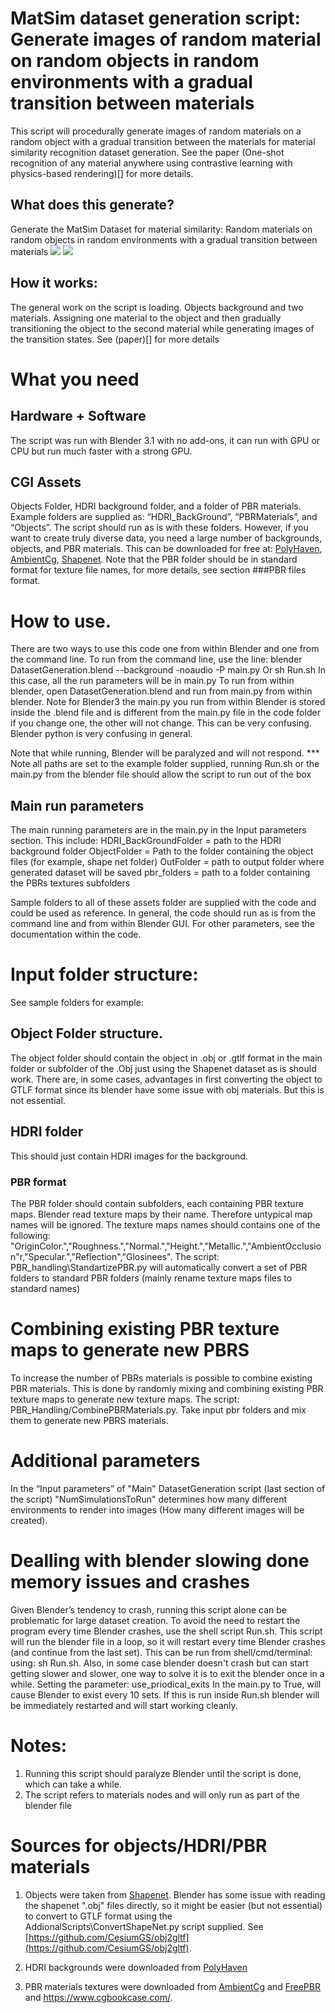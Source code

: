 # MatSim dataset generation script: Generate images of random material on random objects in random environments with a gradual transition between materials
This script will procedurally generate images of random materials on a random object with a gradual transition between the materials for material similarity recognition dataset generation. See the paper (One-shot recognition of any material anywhere using contrastive learning with
physics-based rendering)[] for more details. 

## What does this generate?

Generate the MatSim Dataset for material similarity: Random materials on random objects in random environments with a gradual transition between materials 
![](/Figure1.jpg)
![](/Figure2.jpg)




## How it works:
The general work on the script is loading. Objects background and two materials. Assigning one material to the object and then gradually transitioning the object to the second material while generating images of the transition states. See (paper)[] for more details 

# What you need
## Hardware + Software
The script was run with Blender 3.1 with no add-ons, it can run with GPU or CPU but run much faster with a strong GPU.

## CGI Assets  
Objects Folder, HDRI background folder, and a folder of PBR materials. Example folders are supplied as: “HDRI_BackGround”, “PBRMaterials”, and “Objects”. 
The script should run as is with these folders.
However, if you want to create truly diverse data, you need a large number of backgrounds, objects, and PBR materials. This can be downloaded for free at:
[PolyHaven](https://polyhaven.com/), [AmbientCg](https://ambientcg.com/), [Shapenet](https://shapenet.org/). Note that the PBR folder should be in standard format for texture file names, for more details, see section ###PBR files format. 

# How to use.
There are two ways to use this code one from within Blender and one from the command line.
To run from the command line, use the line:
blender DatasetGeneration.blend --background -noaudio -P  main.py
Or sh Run.sh
In this case, all the run parameters will be in main.py
To run from within blender, open DatasetGeneration.blend and run from main.py from within blender. Note for Blender3  the main.py you run from within Blender is stored inside the .blend file and is different from the main.py file in the code folder if you change one, the other will not change. This can be very confusing. Blender python is very confusing in general.

Note that while running, Blender will be paralyzed and will not respond.
*** Note all paths are set to the example folder supplied, running Run.sh or the main.py from the blender file should allow the script to run out of the box
## Main run parameters 
The main running parameters are in the main.py in the Input parameters section.
This include:
HDRI_BackGroundFolder = path to the HDRI background folder 
ObjectFolder = Path to the folder containing the object files (for example, shape net folder) 
OutFolder = path to output folder where generated dataset will be saved
pbr_folders  = path to a folder containing the PBRs textures subfolders

Sample folders to all of these assets folder are supplied with the code and could be used as reference. In general, the code should run as is from the command line and from within Blender GUI.
For other parameters, see the documentation within the code.

 
# Input folder structure:
See sample folders for example:

## Object Folder structure.
The object folder should contain the object in .obj or .gtlf format in the main folder or subfolder  of the .Obj  just using the Shapenet dataset as is should work. There are, in some cases, advantages in first converting the object to GTLF  format since its blender have some issue with obj materials. But this is not essential.

## HDRI folder
This should just contain HDRI images for the background.

### PBR format
The PBR folder should contain subfolders, each containing PBR texture maps. Blender read texture maps by their name. Therefore untypical map names will be ignored. The texture maps names should contains one of the following: "OriginColor.","Roughness.","Normal.","Height.","Metallic.","AmbientOcclusion"r,"Specular.","Reflection","Glosinees".
The script: PBR_handling\StandartizePBR.py will automatically convert a set of PBR folders to standard PBR folders (mainly rename texture maps files to standard names)

# Combining existing PBR texture maps to generate new PBRS
To increase the number of PBRs materials is possible to combine existing PBR materials. This is done by randomly mixing and combining existing PBR texture maps to generate new texture maps.
The script: PBR_Handling/CombinePBRMaterials.py. Take input pbr folders and mix them to generate new PBRS materials.


# Additional parameters 
In the “Input parameters” of "Main" DatasetGeneration  script (last section of the script)
"NumSimulationsToRun" determines how many different environments to render into images (How many different images will be created).



# Dealling with blender slowing done memory  issues and crashes
Given Blender’s tendency to crash, running this script alone can be problematic for large dataset creation. To avoid the need to restart the program every time Blender crashes, use the shell script Run.sh. This script will run the blender file in a loop, so it will restart every time Blender crashes (and continue from the last set). This can be run from shell/cmd/terminal: using: sh Run.sh. 
Also, in some case blender doesn't crash but  can start getting slower and slower, one way to solve it is to exit the blender once in  a while. Setting the parameter: use_priodical_exits
In the main.py to True, will cause Blender to exist every 10 sets. If this is run inside Run.sh blender will be immediately restarted and will start working cleanly. 



# Notes:
1) Running this script should paralyze Blender until the script is done, which can take a while.
2) The script refers to materials nodes and will only run as part of the blender file



# Sources for objects/HDRI/PBR materials
1) Objects were taken from [Shapenet](https://shapenet.org/). Blender has some issue with reading the  shapenet ".obj" files directly, so it might be easier (but not essential) to convert to GTLF format using the AddionalScripts\ConvertShapeNet.py script supplied. See [https://github.com/CesiumGS/obj2gltf](https://github.com/CesiumGS/obj2gltf).

3) HDRI backgrounds were downloaded from [PolyHaven](https://polyhaven.com/)
4) PBR materials textures were downloaded from [AmbientCg](https://ambientcg.com/) and [FreePBR](https://freepbr.com/) and https://www.cgbookcase.com/.




